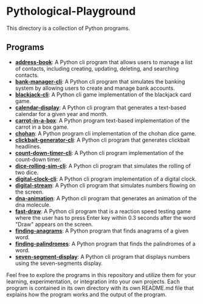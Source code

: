 # Pythological-Playground

This directory is a collection of Python programs.

## Programs

- [**address-book**](address-book/): A Python cli program that allows users to manage a list of contacts, including creating, updating, deleting, and searching contacts.
- [**bank-manager-cli**](bank-manager-cli/): A Python cli program that simulates the banking system by allowing users to create and manage bank accounts.
- [**blackjack-cli**](blackjack-cli/): A Python cli game implementation of the blackjack card game.
- [**calendar-display**](calendar-display/): A Python cli program that generates a text-based calendar for a given year and month.
- [**carrot-in-a-box**](carrot-in-a-box/): A Python program text-based implementation of the carrot in a box game.
- [**chohan**](chohan/): A Python program cli implementation of the chohan dice game.
- [**clickbait-generator-cli**](clickbait-generator-cli/): A Python cli program that generates clickbait headlines.
- [**count-down-timer-cli**](count-down-timer-cli/): A Python cli program implementation of the count-down timer.
- [**dice-rolling-sim-cli**](dice-rolling-sim-cli/): A Python cli program that simulates the rolling of two dice.
- [**digital-clock-cli**](digital-clock-cli/): A Python cli program implementation of a digital clock.
- [**digital-stream**](digital-stream/): A Python cli program that simulates numbers flowing on the screen.
- [**dna-animation**](dna-animation/): A Python cli program that generates an animation of the dna molecule.
- [**fast-draw**](fast-draw/): A Python cli program that is a reaction speed testing game where the user has to press Enter key within 0.3 seconds after the word "Draw" appears on the screen.
- [**finding-anagrams**](finding-anagrams/): A Python program that finds anagrams of a given word.
- [**finding-palindromes**](finding-palindromes/): A Python program that finds the palindromes of a word.
- [**seven-segment-display**](seven-segment-display/): A Python cli program that displays numbers using the seven-segments display.


Feel free to explore the programs in this repository and utilize them for your learning, experimentation, or integration into your own projects. Each program is contained in its own directory with its own README.md file that explains how the program works and the output of the program. 



